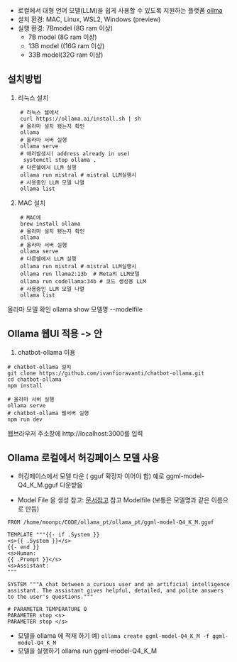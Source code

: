 - 로컬에서 대형 언어 모델(LLM)을 쉽게 사용할 수 있도록 지원하는 플랫폼 [ollma](https://github.com/ollama/ollama/blob/main/README.md#quickstart)
- 설치 환경: MAC, Linux, WSL2, Windows (preview)
- 실행 환경: 7Bmodel (8G ram 이상)
	- 7B model (8G ram 이상)
	- 13B model ((16G ram 이상)
	- 33B model(32G ram 이상)

## 설치방법
1. 리눅스 설치
```
	# 리눅스 쉘에서
	curl https://ollama.ai/install.sh | sh
	# 올라마 설치 됐는지 확인
	ollama
	# 올라마 서버 실행
	ollama serve
	# 에러발생시( address already in use)
	 systemctl stop ollama .
	# 다른쉘에서 LLM 실행
	ollama run mistral # mistral LLM실행시
	# 사용중인 LLM 모델 나열
	ollama list
```

2. MAC 설치
```
	# MAC에
	brew install ollama
	# 올라마 설치 됐는지 확인
	ollama
	# 올라마 서버 실행
	ollama serve
	# 다른쉘에서 LLM 실행
	ollama run mistral # mistral LLM실행시
	ollama run llama2:13b  # Meta의 LLM모델 
	ollama run codellama:34b # 코드 생성용 LLM
	# 사용중인 LLM 모델 나열
	ollama list
```

올라마 모델 확인
	ollama show 모델명 --modelfile
## Ollama 웹UI  적용 -> 안
1. chatbot-ollama 이용
```
# chatbot-ollama 설치
git clone https://github.com/ivanfioravanti/chatbot-ollama.git
cd chatbot-ollama   
npm install
```

```
# 올라마 서버 실행
ollama serve
# chatbot-ollama 웹서버 실행
npm run dev
```
웹브라우저 주소창에 http://localhost:3000를 입력

## Ollama 로컬에서 허깅페이스 모델 사용

- 허깅페이스에서 모델 다운 ( gguf 확장자 이어야  함)
	예로 ggml-model-Q4_K_M.gguf  다운받음
	
- Model File 을 생성
	참고: [문서참고](https://github.com/ollama/ollama/blob/69f392c9b7ea7c5cc3d46c29774e37fdef51abd8/docs/modelfile.md)
	참고 Modelfile (보통은 모델명과 같은 이름으로 만듬)
```
FROM /home/moonpc/CODE/ollama_pt/ollama_pt/ggml-model-Q4_K_M.gguf

TEMPLATE """{{- if .System }}
<s>{{ .System }}</s>
{{- end }}
<s>Human:
{{ .Prompt }}</s>
<s>Assistant:
"""

SYSTEM """A chat between a curious user and an artificial intelligence assistant. The assistant gives helpful, detailed, and polite answers to the user's questions."""

# PARAMETER TEMPERATURE 0
PARAMETER stop <s>
PARAMETER stop </s>
```

- 모델을 ollama 에 적재 하기
  예) `ollama create ggml-model-Q4_K_M -f ggml-model-Q4_K_M`
- 모델을 실행하기
  ollama run ggml-model-Q4_K_M
